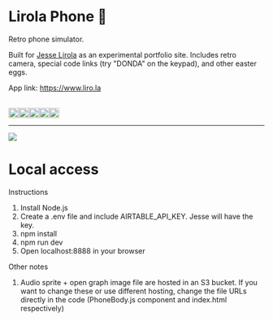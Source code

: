 # Lirola Phone 📱

Retro phone simulator.

Built for [Jesse Lirola](https://www.jesselirola.com) as an experimental portfolio site. Includes retro camera, special code links (try "DONDA" on the keypad), and other easter eggs.

App link: https://www.liro.la

<br>
<div style="display: flex;">
  <img src="https://img.shields.io/badge/JavaScript-323330?style=for-the-badge&logo=javascript&logoColor=F7DF1E" height="20" />
  <img src="https://img.shields.io/badge/React-20232A?style=for-the-badge&logo=react&logoColor=61DAFB" height="20" />
  <img src="https://img.shields.io/badge/styled--components-DB7093?style=for-the-badge&logo=styled-components&logoColor=white" height="20" />
  <img src="https://img.shields.io/badge/Airtable-18BFFF?style=for-the-badge&logo=Airtable&logoColor=white" height="20" />
  <img src="https://img.shields.io/badge/Netlify-00C7B7?style=for-the-badge&logo=netlify&logoColor=white" height="20" />
</div>

---

<img src="https://res.cloudinary.com/dfuyisjqi/image/upload/v1684436720/Screenshot_2023-05-18_at_3.04.31_PM_ffl6a5.png" />

# Local access

Instructions

1. Install Node.js
2. Create a .env file and include AIRTABLE_API_KEY. Jesse will have the key.
3. npm install
4. npm run dev
5. Open localhost:8888 in your browser

Other notes

1. Audio sprite + open graph image file are hosted in an S3 bucket. If you want to change these or use different hosting, change the file URLs directly in the code (PhoneBody.js component and index.html respectively)
